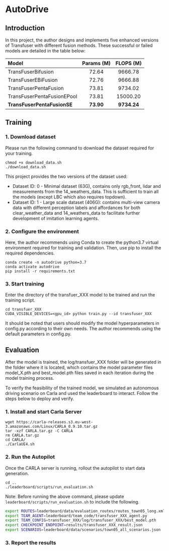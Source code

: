 # AutoDrive

## Introduction

In this project, the author designs and implements five enhanced versions of Transfuser with different fusion methods. These successful or failed models are detailed in the table below:

|  Model   | Params (M)  | FLOPS (M)  |
|  :----  | :----:  | :----:  |
| TransFuserBifusion  | 72.64 | 9666.78 |
| TransFuserEBiFusion  | 72.76  | 9666.88  |
| TransFuserPentaFusion  | 73.81  | 9734.02  |
| TransFuserPentaFusionEPool  | 73.81  | 15000.20  |
| **TransFuserPentaFusionSE**  | **73.90**  | **9734.24**  |


## Training

### 1. Download dataset

Please run the following command to download the dataset required for your training.

```Shell
chmod +x download_data.sh
./download_data.sh
```

This project provides the two versions of the dataset used:

- Dataset ID: 0 - Minimal dataset (63G), contains only rgb_front, lidar and measurements from the 14_weathers_data. This is sufficient to train all the models (except LBC which also requires topdown).
- Dataset ID: 1 - Large scale dataset (406G): contains multi-view camera data with different perception labels and affordances for both clear_weather_data and 14_weathers_data to facilitate further development of imitation learning agents.

### 2. Configure the environment

Here, the author recommends using Conda to create the python3.7 virtual environment required for training and validation. Then, use pip to install the required dependencies.

```Shell
conda create -n autodrive python=3.7
conda activate autodrive
pip install -r requirements.txt
```

### 3. Start training

Enter the directory of the transfuer_XXX model to be trained and run the training script.

```Shell
cd transfuer_XXX
CUDA_VISIBLE_DEVICES=<gpu_id> python train.py --id transfuser_XXX
```

It should be noted that users should modify the model hyperparameters in config.py according to their own needs. The author recommends using the default parameters in config.py.

## Evaluation

After the model is trained, the log/transfuer_XXX folder will be generated in the folder where it is located, which contains the model parameter files model_X.pth and best_model.pth files saved in each iteration during the model training process. 

To verify the feasibility of the trained model, we simulated an autonomous driving scenario on Carla and used the leaderboard to interact. Follow the steps below to deploy and verify.

### 1. Install and start Carla Server

```Shell
wget https://carla-releases.s3.eu-west-3.amazonaws.com/Linux/CARLA_0.9.10.tar.gz
tar -xzf CARLA.tar.gz -C CARLA
rm CARLA.tar.gz
cd CARLA/
./CarlaUE4.sh
```

### 2. Run the Autopilot

Once the CARLA server is running, rollout the autopilot to start data generation.

```Shell
cd ..
./leaderboard/scripts/run_evaluation.sh
```

Note: Before running the above command, please update ```leaderboard/scripts/run_evaluation.sh``` to include the following.

```bash
export ROUTES=leaderboard/data/evaluation_routes/routes_town05_long.xml
export TEAM_AGENT=leaderboard/team_code/transfuser_XXX_agent.py
export TEAM_CONFIG=transfuser_XXX/log/transfuser_XXX/best_model.pth
export CHECKPOINT_ENDPOINT=results/transfuser_XXX_result.json
export SCENARIOS=leaderboard/data/scenarios/town05_all_scenarios.json
```

### 3. Report the results





